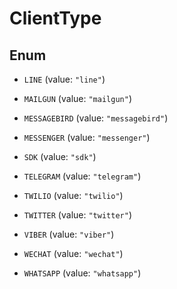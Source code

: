 

# ClientType

## Enum


* `LINE` (value: `"line"`)

* `MAILGUN` (value: `"mailgun"`)

* `MESSAGEBIRD` (value: `"messagebird"`)

* `MESSENGER` (value: `"messenger"`)

* `SDK` (value: `"sdk"`)

* `TELEGRAM` (value: `"telegram"`)

* `TWILIO` (value: `"twilio"`)

* `TWITTER` (value: `"twitter"`)

* `VIBER` (value: `"viber"`)

* `WECHAT` (value: `"wechat"`)

* `WHATSAPP` (value: `"whatsapp"`)



